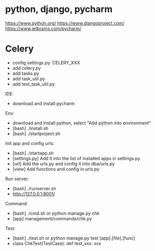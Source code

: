 # python, django, pycharm
https://www.python.org/
https://www.djangoproject.com/
https://www.jetbrains.com/pycharm/

# Celery
- config settings.py: CELERY_XXX
- add celery.py
- add tasks.py
- add task_util.py
- add test_task_util.py

IDE:
- download and install pycharm

Env:
- download and install python, select "Add python into environment"
- [bash] ./install.sh
- [bash] ./startproject.sh

Init app and config urls:
- [bash] ./startapp.sh
- [settings.py] Add it into the list of installed apps in settings.py
- [url] Add the urls.py and config it into dba/urls.py
- [view] Add functions and config in urls.py

Run server:
- [bash] ./runserver.sh
- http://127.0.0.1:8001/

Command:
- [bash] ./cmd.sh or python manage.py chk
- [app] management/commands/chk.py

Test:
- [bash] ./test.sh or python manage.py test [app].[file].[func]
- class ChkTest(TestCase): def test_xxx: xxx
